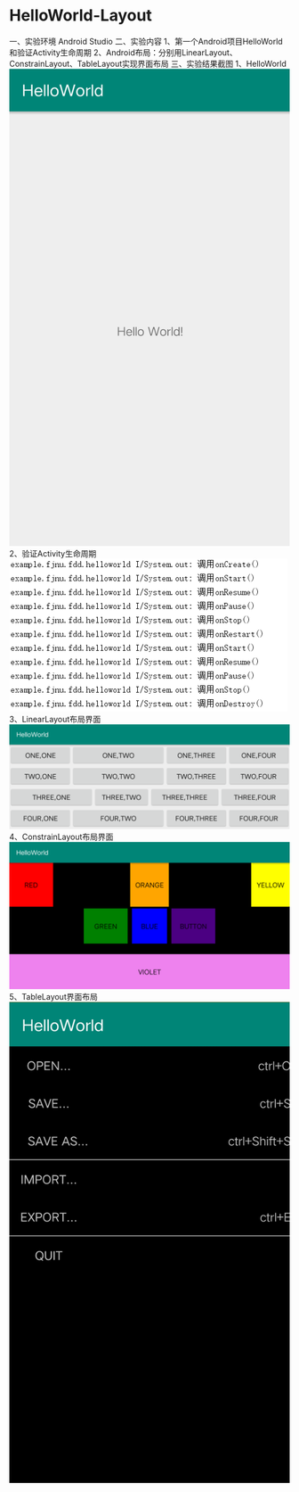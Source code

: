 # HelloWorld-Layout
一、实验环境
    Android Studio
二、实验内容
1、第一个Android项目HelloWorld和验证Activity生命周期
2、Android布局：分别用LinearLayout、ConstrainLayout、TableLayout实现界面布局
三、实验结果截图
1、HelloWorld
![image](https://github.com/fdd54/HelloWorld-Layout/blob/master/images/HelloWorld.png)
2、验证Activity生命周期
![image](https://github.com/fdd54/HelloWorld-Layout/blob/master/images/ActivityLine.png)
3、LinearLayout布局界面
![image](https://github.com/fdd54/HelloWorld-Layout/blob/master/images/LinearLayout.png)
4、ConstrainLayout布局界面
![image](https://github.com/fdd54/HelloWorld-Layout/blob/master/images/RelativeLayout.png)
5、TableLayout界面布局
![image](https://github.com/fdd54/HelloWorld-Layout/blob/master/images/TableLayout.png)
